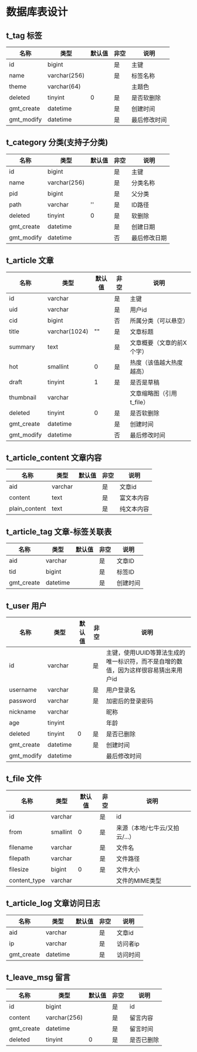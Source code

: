 # 数据库表设计



## t_tag  标签
名称 | 类型 | 默认值 | 非空 | 说明
-- | -- | -- | -- |-- 
id | bigint | | 是 | 主键
name | varchar(256) | | 是 | 标签名称
theme | varchar(64) | | | 主题色
deleted | tinyint | 0 | 是 | 是否软删除
gmt_create | datetime | | 是 | 创建时间
gmt_modify | datetime | | 是 | 最后修改时间



## t_category  分类(支持子分类)
名称 | 类型 | 默认值 | 非空 | 说明
-- | -- | -- | -- |-- 
id | bigint | | 是 | 主键
name | varchar(256) | | 是 | 分类名称
pid | bigint | | 是 | 父分类
path | varchar | '' | 是 | ID路径
deleted | tinyint | 0 | 是 | 软删除
gmt_create | datetime | | 是 | 创建日期
gmt_modify | datetime | | 否 | 最后修改日期



## t_article  文章
名称 | 类型 | 默认值 | 非空 | 说明
-- | -- | -- | -- |-- 
id | varchar | | 是 | 主键
uid | varchar | | 是 | 用户id
cid | bigint | | 否 | 所属分类（可以悬空）
title | varchar(1024) | "" | 是 | 文章标题
summary | text | | 是 | 文章概要（文章的前X个字） 
hot | smallint | 0 | 是 | 热度（该值越大热度越高）
draft | tinyint | 1 | 是 | 是否是草稿
thumbnail | varchar | | | 文章缩略图（引用t_file）
deleted | tinyint | 0 | 是 | 是否软删除
gmt_create | datetime | | 是 | 创建时间
gmt_modify | datetime | | 否 | 最后修改时间



## t_article_content  文章内容
名称 | 类型 | 默认值 | 非空 | 说明
-- | -- | -- | -- |-- 
aid | varchar | | 是 | 文章id
content | text | | 是 | 富文本内容
plain_content | text | | 是 | 纯文本内容



## t_article_tag  文章-标签关联表
名称 | 类型 | 默认值 | 非空 | 说明
-- | -- | -- | -- |-- 
aid | varchar | | 是 | 文章ID
tid | bigint | | 是 | 标签ID
gmt_create | datetime | | 是 | 创建时间



## t_user 用户
名称 | 类型 | 默认值 | 非空 | 说明
-- | -- | -- | -- |-- 
id | varchar | | 是 |  主键，使用UUID等算法生成的唯一标识符，而不是自增的数值，因为这样很容易猜出来用户id
username | varchar | | 是 | 用户登录名
password | varchar | | 是 | 加密后的登录密码
nickname | varchar |  |  | 昵称
age | tinyint |||年龄
deleted | tinyint |0|是|是否已删除
gmt_create|datetime||是|创建时间
gmt_modify|datetime|||最后修改时间



## t_file 文件
名称 | 类型 | 默认值 | 非空 | 说明
-- | -- | -- | -- |-- 
id | varchar | | 是 | id
from | smallint | 0 | 是 | 来源（本地/七牛云/又拍云/...）
filename | varchar | | 是 | 文件名
filepath | varchar | | 是 | 文件路径
filesize | bigint | 0 | 是 | 文件大小
content_type | varchar | | | 文件的MIME类型



## t_article_log  文章访问日志
名称 | 类型 | 默认值 | 非空 | 说明
-- | -- | -- | -- | --
aid | varchar | | 是 | 文章id
ip | varchar | | 是 | 访问者ip
gmt_create | datetime | | 是 | 访问时间



## t_leave_msg  留言
名称 | 类型 | 默认值 | 非空 | 说明
-- | -- | -- | -- | --
id | bigint | | 是 | id
content | varchar(256) | | 是 | 留言内容
gmt_create | datetime | | 是 | 留言时间
deleted | tinyint | 0 | 是 | 是否已删除
